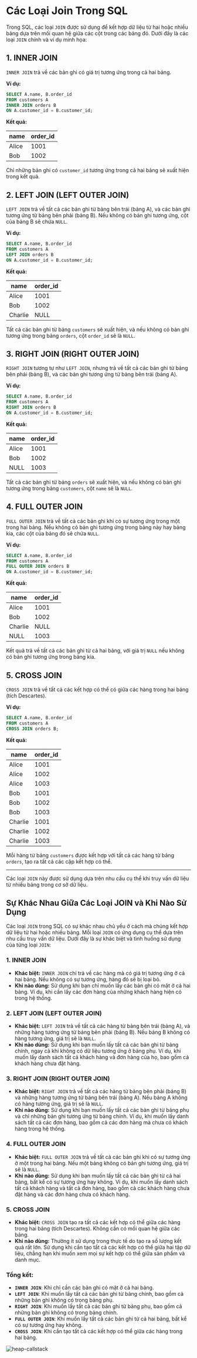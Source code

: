 
# Các Loại Join Trong SQL

Trong SQL, các loại `JOIN` được sử dụng để kết hợp dữ liệu từ hai hoặc nhiều bảng dựa trên mối quan hệ giữa các cột trong các bảng đó. Dưới đây là các loại `JOIN` chính và ví dụ minh họa:

## 1. **INNER JOIN**
`INNER JOIN` trả về các bản ghi có giá trị tương ứng trong cả hai bảng.

**Ví dụ:**
```sql
SELECT A.name, B.order_id
FROM customers A
INNER JOIN orders B
ON A.customer_id = B.customer_id;
```

**Kết quả:**

| name    | order_id |
|---------|----------|
| Alice   | 1001     |
| Bob     | 1002     |

Chỉ những bản ghi có `customer_id` tương ứng trong cả hai bảng sẽ xuất hiện trong kết quả.

## 2. **LEFT JOIN (LEFT OUTER JOIN)**
`LEFT JOIN` trả về tất cả các bản ghi từ bảng bên trái (bảng A), và các bản ghi tương ứng từ bảng bên phải (bảng B). Nếu không có bản ghi tương ứng, cột của bảng B sẽ chứa `NULL`.

**Ví dụ:**
```sql
SELECT A.name, B.order_id
FROM customers A
LEFT JOIN orders B
ON A.customer_id = B.customer_id;
```

**Kết quả:**

| name    | order_id |
|---------|----------|
| Alice   | 1001     |
| Bob     | 1002     |
| Charlie | NULL     |

Tất cả các bản ghi từ bảng `customers` sẽ xuất hiện, và nếu không có bản ghi tương ứng trong bảng `orders`, cột `order_id` sẽ là `NULL`.

## 3. **RIGHT JOIN (RIGHT OUTER JOIN)**
`RIGHT JOIN` tương tự như `LEFT JOIN`, nhưng trả về tất cả các bản ghi từ bảng bên phải (bảng B), và các bản ghi tương ứng từ bảng bên trái (bảng A).

**Ví dụ:**
```sql
SELECT A.name, B.order_id
FROM customers A
RIGHT JOIN orders B
ON A.customer_id = B.customer_id;
```

**Kết quả:**

| name    | order_id |
|---------|----------|
| Alice   | 1001     |
| Bob     | 1002     |
| NULL    | 1003     |

Tất cả các bản ghi từ bảng `orders` sẽ xuất hiện, và nếu không có bản ghi tương ứng trong bảng `customers`, cột `name` sẽ là `NULL`.

## 4. **FULL OUTER JOIN**
`FULL OUTER JOIN` trả về tất cả các bản ghi khi có sự tương ứng trong một trong hai bảng. Nếu không có bản ghi tương ứng trong bảng này hay bảng kia, các cột của bảng đó sẽ chứa `NULL`.

**Ví dụ:**
```sql
SELECT A.name, B.order_id
FROM customers A
FULL OUTER JOIN orders B
ON A.customer_id = B.customer_id;
```

**Kết quả:**

| name    | order_id |
|---------|----------|
| Alice   | 1001     |
| Bob     | 1002     |
| Charlie | NULL     |
| NULL    | 1003     |

Kết quả trả về tất cả các bản ghi từ cả hai bảng, với giá trị `NULL` nếu không có bản ghi tương ứng trong bảng kia.

## 5. **CROSS JOIN**
`CROSS JOIN` trả về tất cả các kết hợp có thể có giữa các hàng trong hai bảng (tích Descartes).

**Ví dụ:**
```sql
SELECT A.name, B.order_id
FROM customers A
CROSS JOIN orders B;
```

**Kết quả:**

| name    | order_id |
|---------|----------|
| Alice   | 1001     |
| Alice   | 1002     |
| Alice   | 1003     |
| Bob     | 1001     |
| Bob     | 1002     |
| Bob     | 1003     |
| Charlie | 1001     |
| Charlie | 1002     |
| Charlie | 1003     |

Mỗi hàng từ bảng `customers` được kết hợp với tất cả các hàng từ bảng `orders`, tạo ra tất cả các cặp kết hợp có thể.

---

Các loại `JOIN` này được sử dụng dựa trên nhu cầu cụ thể khi truy vấn dữ liệu từ nhiều bảng trong cơ sở dữ liệu.

## Sự Khác Nhau Giữa Các Loại JOIN và Khi Nào Sử Dụng

Các loại `JOIN` trong SQL có sự khác nhau chủ yếu ở cách mà chúng kết hợp dữ liệu từ hai hoặc nhiều bảng. Mỗi loại `JOIN` có ứng dụng cụ thể dựa trên nhu cầu truy vấn dữ liệu. Dưới đây là sự khác biệt và tình huống sử dụng của từng loại `JOIN`:

### 1. **INNER JOIN**
- **Khác biệt:** `INNER JOIN` chỉ trả về các hàng mà có giá trị tương ứng ở cả hai bảng. Nếu không có sự tương ứng, hàng đó sẽ bị loại bỏ.
- **Khi nào dùng:** Sử dụng khi bạn chỉ muốn lấy các bản ghi có mặt ở cả hai bảng. Ví dụ, khi cần lấy các đơn hàng của những khách hàng hiện có trong hệ thống.

### 2. **LEFT JOIN (LEFT OUTER JOIN)**
- **Khác biệt:** `LEFT JOIN` trả về tất cả các hàng từ bảng bên trái (bảng A), và những hàng tương ứng từ bảng bên phải (bảng B). Nếu bảng B không có hàng tương ứng, giá trị sẽ là `NULL`.
- **Khi nào dùng:** Sử dụng khi bạn muốn lấy tất cả các bản ghi từ bảng chính, ngay cả khi không có dữ liệu tương ứng ở bảng phụ. Ví dụ, khi muốn lấy danh sách tất cả khách hàng và đơn hàng của họ, bao gồm cả khách hàng chưa đặt hàng.

### 3. **RIGHT JOIN (RIGHT OUTER JOIN)**
- **Khác biệt:** `RIGHT JOIN` trả về tất cả các hàng từ bảng bên phải (bảng B) và những hàng tương ứng từ bảng bên trái (bảng A). Nếu bảng A không có hàng tương ứng, giá trị sẽ là `NULL`.
- **Khi nào dùng:** Sử dụng khi bạn muốn lấy tất cả các bản ghi từ bảng phụ và chỉ những bản ghi tương ứng từ bảng chính. Ví dụ, khi muốn lấy danh sách tất cả các đơn hàng, bao gồm cả các đơn hàng mà chưa có khách hàng trong hệ thống.

### 4. **FULL OUTER JOIN**
- **Khác biệt:** `FULL OUTER JOIN` trả về tất cả các bản ghi khi có sự tương ứng ở một trong hai bảng. Nếu một bảng không có bản ghi tương ứng, giá trị sẽ là `NULL`.
- **Khi nào dùng:** Sử dụng khi bạn muốn lấy tất cả các bản ghi từ cả hai bảng, bất kể có sự tương ứng hay không. Ví dụ, khi muốn lấy danh sách tất cả khách hàng và tất cả đơn hàng, bao gồm cả các khách hàng chưa đặt hàng và các đơn hàng chưa có khách hàng.

### 5. **CROSS JOIN**
- **Khác biệt:** `CROSS JOIN` tạo ra tất cả các kết hợp có thể giữa các hàng trong hai bảng (tích Descartes). Không cần có mối quan hệ giữa các bảng.
- **Khi nào dùng:** Thường ít sử dụng trong thực tế do tạo ra số lượng kết quả rất lớn. Sử dụng khi cần tạo tất cả các kết hợp có thể giữa hai tập dữ liệu, chẳng hạn khi muốn xem mọi sự kết hợp có thể giữa sản phẩm và danh mục.

### Tổng kết:
- **`INNER JOIN`**: Khi chỉ cần các bản ghi có mặt ở cả hai bảng.
- **`LEFT JOIN`**: Khi muốn lấy tất cả các bản ghi từ bảng chính, bao gồm cả những bản ghi không có trong bảng phụ.
- **`RIGHT JOIN`**: Khi muốn lấy tất cả các bản ghi từ bảng phụ, bao gồm cả những bản ghi không có trong bảng chính.
- **`FULL OUTER JOIN`**: Khi muốn lấy tất cả các bản ghi từ cả hai bảng, bất kể có sự tương ứng hay không.
- **`CROSS JOIN`**: Khi cần tạo tất cả các kết hợp có thể giữa các hàng trong hai bảng.

![heap-callstack](join_different.png)